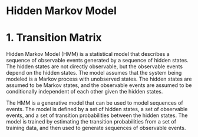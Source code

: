 # Hidden Markov Model
# 1. Transition Matrix
Hidden Markov Model (HMM) is a statistical model that describes a sequence of observable events generated by a sequence of hidden states. The hidden states are not directly observable, but the observable events depend on the hidden states. The model assumes that the system being modeled is a Markov process with unobserved states. The hidden states are assumed to be Markov states, and the observable events are assumed to be conditionally independent of each other given the hidden states.

The HMM is a generative model that can be used to model sequences of events. The model is defined by a set of hidden states, a set of observable events, and a set of transition probabilities between the hidden states. The model is trained by estimating the transition probabilities from a set of training data, and then used to generate sequences of observable events.